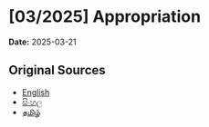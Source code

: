 # [03/2025] Appropriation

**Date:** 2025-03-21

## Original Sources

- [English](https://documents.gov.lk/view/acts/2025/3/03-2025_E.pdf)
- [සිංහල](https://documents.gov.lk/view/acts/2025/3/03-2025_S.pdf)
- [தமிழ்](https://documents.gov.lk/view/acts/2025/3/03-2025_T.pdf)

